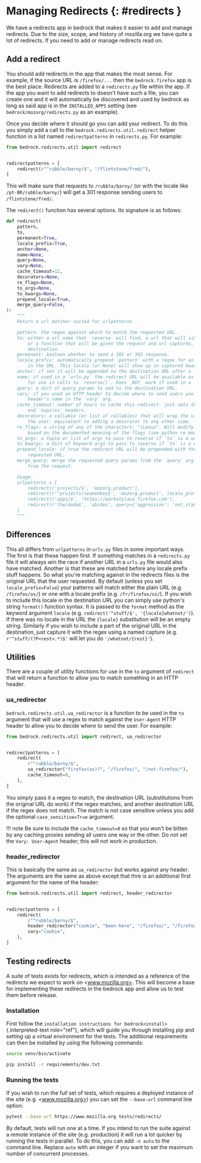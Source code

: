 # Managing Redirects {: #redirects }

We have a redirects app in bedrock that makes it easier to add and manage redirects. Due to the size, scope, and history of mozilla.org we have quite a lot of redirects. If you need to add or manage redirects read on.

## Add a redirect

You should add redirects in the app that makes the most sense. For example, if the source URL is `/firefox/...` then the `bedrock.firefox` app is the best place. Redirects are added to a `redirects.py` file within the app. If the app you want to add redirects to doesn't have such a file, you can create one and it will automatically be discovered and used by bedrock as long as said app is in the `INSTALLED_APPS` setting (see `bedrock/mozorg/redirects.py` as an example).

Once you decide where it should go you can add your redirect. To do this you simply add a call to the `bedrock.redirects.util.redirect` helper function in a list named `redirectpatterns` in `redirects.py`. For example:

``` python
from bedrock.redirects.util import redirect


redirectpatterns = [
    redirect(r"^rubble/barny/$", "/flintstone/fred/"),
]
```

This will make sure that requests to `/rubble/barny/` (or with the locale like `/pt-BR/rubble/barny/`) will get a 301 response sending users to `/flintstone/fred/`.

The `redirect()` function has several options. Its signature is as follows:

``` python
def redirect(
    pattern,
    to,
    permanent=True,
    locale_prefix=True,
    anchor=None,
    name=None,
    query=None,
    vary=None,
    cache_timeout=12,
    decorators=None,
    re_flags=None,
    to_args=None,
    to_kwargs=None,
    prepend_locale=True,
    merge_query=False,
):
    """
    Return a url matcher suited for urlpatterns.

    pattern: the regex against which to match the requested URL.
    to: either a url name that `reverse` will find, a url that will simply be returned,
        or a function that will be given the request and url captures, and return the
        destination.
    permanent: boolean whether to send a 301 or 302 response.
    locale_prefix: automatically prepend `pattern` with a regex for an optional locale
        in the URL. This locale (or None) will show up in captured kwargs as 'locale'.
    anchor: if set it will be appended to the destination URL after a '#'.
    name: if used in a `urls.py` the redirect URL will be available as the name
        for use in calls to `reverse()`. Does _NOT_ work if used in a `redirects.py` file.
    query: a dict of query params to add to the destination URL.
    vary: if you used an HTTP header to decide where to send users you should include that
        header's name in the `vary` arg.
    cache_timeout: number of hours to cache this redirect. just sets the proper `cache-control`
        and `expires` headers.
    decorators: a callable (or list of callables) that will wrap the view used to redirect
        the user. equivalent to adding a decorator to any other view.
    re_flags: a string of any of the characters: "iLmsux". Will modify the `pattern` regex
        based on the documented meaning of the flags (see python re module docs).
    to_args: a tuple or list of args to pass to reverse if `to` is a url name.
    to_kwargs: a dict of keyword args to pass to reverse if `to` is a url name.
    prepend_locale: if true the redirect URL will be prepended with the locale from the
        requested URL.
    merge_query: merge the requested query params from the `query` arg with any query params
        from the request.

    Usage:
    urlpatterns = [
        redirect(r'projects/$', 'mozorg.product'),
        redirect(r'^projects/seamonkey$', 'mozorg.product', locale_prefix=False),
        redirect(r'apps/$', 'https://marketplace.firefox.com'),
        redirect(r'the/dude$', 'abides', query={'aggression': 'not_stand'}),
    ]
    """
```

## Differences

This all differs from `urlpatterns` in `urls.py` files in some important ways. The first is that these happen first. If something matches in a `redirects.py` file it will always win the race if another URL in a `urls.py` file would also have matched. Another is that these are matched before any locale prefix stuff happens. So what you're matching against in the redirects files is the original URL that the user requested. By default (unless you set `locale_prefix=False`) your patterns will match either the plain URL (e.g. `/firefox/os/`) or one with a locale prefix (e.g. `/fr/firefox/os/`). If you wish to include this locale in the destination URL you can simply use python's string `format()` function syntax. It is passed to the `format` method as the keyword argument `locale` (e.g. `redirect('^stuff/$', '{locale}whatnot/')`). If there was no locale in the URL the `{locale}` substitution will be an empty string. Similarly if you wish to include a part of the original URL in the destination, just capture it with the regex using a named capture (e.g. `r'^stuff/(?P<rest>.*)$'` will let you do `'/whatnot/{rest}'`).

## Utilities

There are a couple of utility functions for use in the `to` argument of `redirect` that will return a function to allow you to match something in an HTTP header.

### ua_redirector

`bedrock.redirects.util.ua_redirector` is a function to be used in the `to` argument that will use a regex to match against the `User-Agent` HTTP header to allow you to decide where to send the user. For example:

``` python
from bedrock.redirects.util import redirect, ua_redirector


redirectpatterns = [
    redirect(
        r"^rubble/barny/$",
        ua_redirector("firefox(os)?", "/firefox/", "/not-firefox/"),
        cache_timeout=0,
    ),
]
```

You simply pass it a regex to match, the destination URL (substitutions from the original URL do work) if the regex matches, and another destination URL if the regex does not match. The match is not case sensitive unless you add the optional `case_sensitive=True` argument.

!!! note
    Be sure to include the `cache_timeout=0` so that you won't be bitten by any caching proxies sending all users one way or the other. Do not set the `Vary: User-Agent` header; this will not work in production.

### header_redirector

This is basically the same as `ua_redirector` but works against any header. The arguments are the same as above except that thre is an additional first argument for the name of the header:

``` python
from bedrock.redirects.util import redirect, header_redirector


redirectpatterns = [
    redirect(
        r"^rubble/barny/$",
        header_redirector("cookie", "been-here", "/firefox/", "/firefox/new/"),
        vary="cookie",
    ),
]
```

## Testing redirects

A suite of tests exists for redirects, which is intended as a reference of the redirects we expect to work on <www.mozilla.org>. This will become a base for implementing these redirects in the bedrock app and allow us to test them before release.

### Installation

First follow the `installation instructions for bedrock<install>`{.interpreted-text role="ref"}, which will guide you through installing pip and setting up a virtual environment for the tests. The additional requirements can then be installed by using the following commands:

``` bash
source venv/bin/activate
```

``` bash
pip install -r requirements/dev.txt
```

### Running the tests

If you wish to run the full set of tests, which requires a deployed instance of the site (e.g. <www.mozilla.org>) you can set the `--base-url` command line option:

``` bash
pytest --base-url https://www.mozilla.org tests/redirects/
```

By default, tests will run one at a time. If you intend to run the suite against a remote instance of the site (e.g. production) it will run a lot quicker by running the tests in parallel. To do this, you can add `-n auto` to the command line. Replace `auto` with an integer if you want to set the maximum number of concurrent processes.
